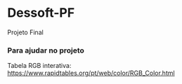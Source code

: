 # Dessoft-PF
Projeto Final

### Para ajudar no projeto
Tabela RGB interativa: https://www.rapidtables.org/pt/web/color/RGB_Color.html
